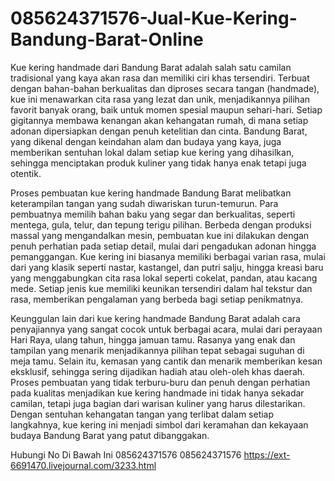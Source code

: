 # 085624371576-Jual-Kue-Kering-Bandung-Barat-Online
Kue kering handmade dari Bandung Barat adalah salah satu camilan tradisional yang kaya akan rasa dan memiliki ciri khas tersendiri. Terbuat dengan bahan-bahan berkualitas dan diproses secara tangan (handmade), kue ini menawarkan cita rasa yang lezat dan unik, menjadikannya pilihan favorit banyak orang, baik untuk momen spesial maupun sehari-hari. Setiap gigitannya membawa kenangan akan kehangatan rumah, di mana setiap adonan dipersiapkan dengan penuh ketelitian dan cinta. Bandung Barat, yang dikenal dengan keindahan alam dan budaya yang kaya, juga memberikan sentuhan lokal dalam setiap kue kering yang dihasilkan, sehingga menciptakan produk kuliner yang tidak hanya enak tetapi juga otentik.

Proses pembuatan kue kering handmade Bandung Barat melibatkan keterampilan tangan yang sudah diwariskan turun-temurun. Para pembuatnya memilih bahan baku yang segar dan berkualitas, seperti mentega, gula, telur, dan tepung terigu pilihan. Berbeda dengan produksi massal yang mengandalkan mesin, pembuatan kue ini dilakukan dengan penuh perhatian pada setiap detail, mulai dari pengadukan adonan hingga pemanggangan. Kue kering ini biasanya memiliki berbagai varian rasa, mulai dari yang klasik seperti nastar, kastangel, dan putri salju, hingga kreasi baru yang menggabungkan cita rasa lokal seperti cokelat, pandan, atau kacang mede. Setiap jenis kue memiliki keunikan tersendiri dalam hal tekstur dan rasa, memberikan pengalaman yang berbeda bagi setiap penikmatnya.

Keunggulan lain dari kue kering handmade Bandung Barat adalah cara penyajiannya yang sangat cocok untuk berbagai acara, mulai dari perayaan Hari Raya, ulang tahun, hingga jamuan tamu. Rasanya yang enak dan tampilan yang menarik menjadikannya pilihan tepat sebagai suguhan di meja tamu. Selain itu, kemasan yang cantik dan menarik memberikan kesan eksklusif, sehingga sering dijadikan hadiah atau oleh-oleh khas daerah. Proses pembuatan yang tidak terburu-buru dan penuh dengan perhatian pada kualitas menjadikan kue kering handmade ini tidak hanya sekadar camilan, tetapi juga bagian dari warisan kuliner yang harus dilestarikan. Dengan sentuhan kehangatan tangan yang terlibat dalam setiap langkahnya, kue kering ini menjadi simbol dari keramahan dan kekayaan budaya Bandung Barat yang patut dibanggakan.

Hubungi No Di Bawah Ini
085624371576
085624371576
https://ext-6691470.livejournal.com/3233.html
